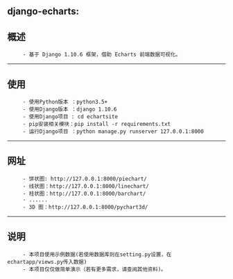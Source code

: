 ## django-echarts:

## 概述</br> 
         - 基于 Django 1.10.6 框架，借助 Echarts 前端数据可视化。 
***
## 使用</br>
         - 使用Python版本 ：python3.5+ 
         - 使用Django版本 ：django 1.10.6 
         - 使用Django项目 : cd echartsite 
         - pip安装相关模块：pip install -r requirements.txt 
         - 运行Django项目 ：python manage.py runserver 127.0.0.1:8000 
***
## 网址</br>
         - 饼状图: http://127.0.0.1:8000/piechart/ 
         - 线状图：http://127.0.0.1:8000/linechart/ 
         - 柱状图：http://127.0.0.1:8000/barchart/ 
         - ...... 
         - 3D 图：http://127.0.0.1:8000/pychart3d/ 
***
## 说明</br>
         - 本项目使用示例数据(若使用数据库则在setting.py设置，在echartapp/views.py传入数据)
         - 本项目仅仅做简单演示（若有更多需求，请查阅其他资料)。

